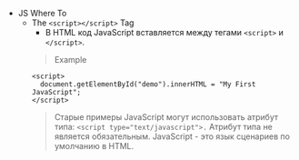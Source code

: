 - JS Where To
    - The `<script></script>` Tag
        - В HTML код JavaScript вставляется между тегами `<script>` и
            `</script>`.
        > Example
        ```
        <script>
          document.getElementById("demo").innerHTML = "My First JavaScript";
        </script>
        ```
        > Старые примеры JavaScript могут использовать атрибут типа:
        > ```<script type="text/javascript">.``` Атрибут типа не является
        > обязательным. JavaScript - это язык сценариев по умолчанию в HTML.
